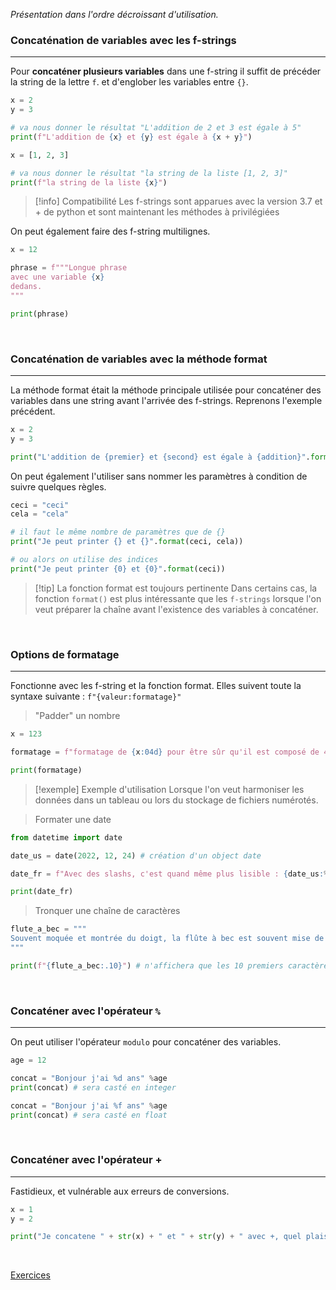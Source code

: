 
_Présentation dans l'ordre décroissant d'utilisation._

### Concaténation de variables avec les f-strings
---

Pour **concaténer plusieurs variables** dans une f-string il suffit de précéder la string de la lettre `f`. et d'englober les variables entre `{}`.

```python
x = 2
y = 3

# va nous donner le résultat "L'addition de 2 et 3 est égale à 5"
print(f"L'addition de {x} et {y} est égale à {x + y}")

x = [1, 2, 3]

# va nous donner le résultat "la string de la liste [1, 2, 3]"
print(f"la string de la liste {x}")
```


> [!info] Compatibilité
> Les f-strings sont apparues avec la version 3.7 et + de python et sont maintenant les méthodes à privilégiées


On peut également faire des f-string multilignes.

```python
x = 12

phrase = f"""Longue phrase 
avec une variable {x}
dedans.
"""

print(phrase)
```

<br>

### Concaténation de variables avec la méthode format
---

La méthode format était la méthode principale utilisée pour concaténer des variables dans une string avant l'arrivée des f-strings. Reprenons l'exemple précédent.

```python
x = 2
y = 3

print("L'addition de {premier} et {second} est égale à {addition}".format(premier=x, second=y, addition=x+y))
```

On peut également l'utiliser sans nommer les paramètres à condition de suivre quelques règles.

```python
ceci = "ceci"
cela = "cela"

# il faut le même nombre de paramètres que de {}
print("Je peut printer {} et {}".format(ceci, cela))

# ou alors on utilise des indices
print("Je peut printer {0} et {0}".format(ceci))
```


> [!tip] La fonction format est toujours pertinente
> Dans certains cas, la fonction `format()` est plus intéressante que les `f-strings` lorsque l'on veut préparer la chaîne avant l'existence des variables à concaténer.

<br>

### Options de formatage
---

Fonctionne avec les f-string et la fonction format. Elles suivent toute la syntaxe suivante : `f"{valeur:formatage}"`

> "Padder" un nombre
```python
x = 123

formatage = f"formatage de {x:04d} pour être sûr qu'il est composé de 4 chiffres"

print(formatage)
```


> [!exemple] Exemple d'utilisation
> Lorsque l'on veut harmoniser les données dans un tableau ou lors du stockage de fichiers numérotés.


> Formater une date
```python
from datetime import date

date_us = date(2022, 12, 24) # création d'un object date

date_fr = f"Avec des slashs, c'est quand même plus lisible : {date_us:%d/%m/%Y}"

print(date_fr)
```

> Tronquer une chaîne de caractères
```python
flute_a_bec = """
Souvent moquée et montrée du doigt, la flûte à bec est souvent mise de côté quand il s’agit d’être choisie quand on veut commencer un instrument. Jugée trop simple, petite, pas Rock’n Roll, et surtout associée aux cours de musique à l’école, la flûte n’a pas bonne réputation.
"""

print(f"{flute_a_bec:.10}") # n'affichera que les 10 premiers caractères
```

<br>

### Concaténer avec l'opérateur `%`
---

On peut utiliser l'opérateur `modulo` pour concaténer des variables.

```python
age = 12

concat = "Bonjour j'ai %d ans" %age
print(concat) # sera casté en integer

concat = "Bonjour j'ai %f ans" %age
print(concat) # sera casté en float
```

<br>

### Concaténer avec l'opérateur +
---

Fastidieux, et vulnérable aux erreurs de conversions.

```python
x = 1
y = 2

print("Je concatene " + str(x) + " et " + str(y) + " avec +, quel plaisir.")
```

<br>

[Exercices](Exercices%20-%2010.%20Formater%20des%20chaînes%20de%20caractères.md)
